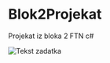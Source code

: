 # Blok2Projekat
Projekat iz bloka 2 FTN c#

![Tekst zadatka](https://github.com/djape007/Blok2Projekat/blob/master/zadatak30.jpg)
